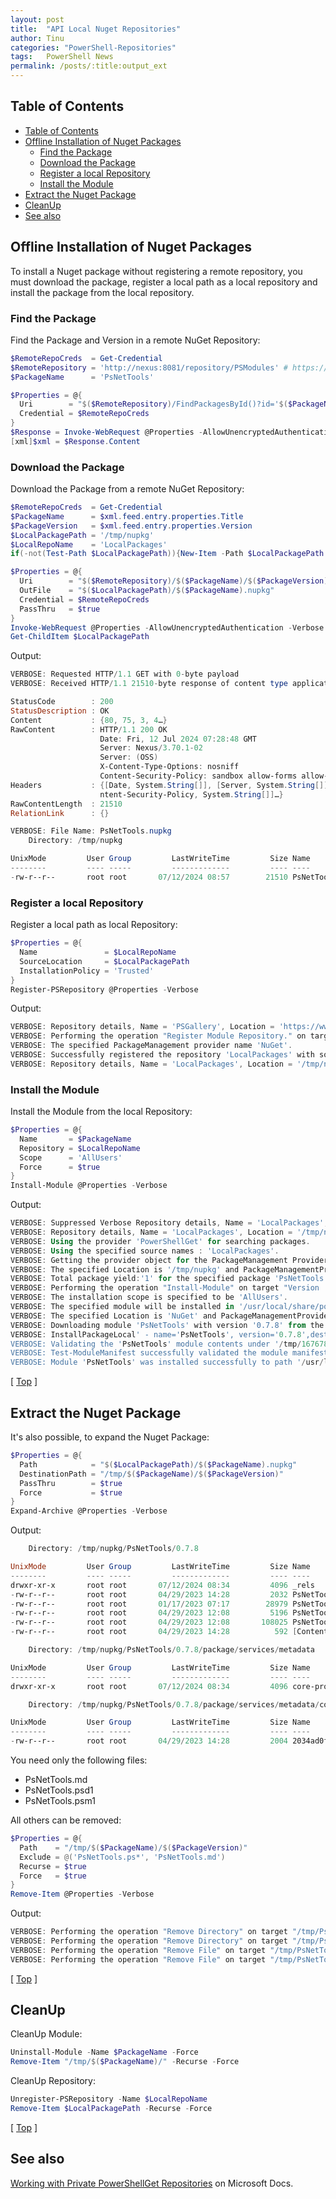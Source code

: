 ```yaml
---
layout: post
title:  "API Local Nuget Repositories"
author: Tinu
categories: "PowerShell-Repositories"
tags:   PowerShell News
permalink: /posts/:title:output_ext
---
```


## Table of Contents

- [Table of Contents](#table-of-contents)
- [Offline Installation of Nuget Packages](#offline-installation-of-nuget-packages)
  - [Find the Package](#find-the-package)
  - [Download the Package](#download-the-package)
  - [Register a local Repository](#register-a-local-repository)
  - [Install the Module](#install-the-module)
- [Extract the Nuget Package](#extract-the-nuget-package)
- [CleanUp](#cleanup)
- [See also](#see-also)

## Offline Installation of Nuget Packages

To install a Nuget package without registering a remote repository, you must download the package, register a local path as a local repository and install the package from the local repository.

### Find the Package

Find the Package and Version in a remote NuGet Repository:

````powershell
$RemoteRepoCreds  = Get-Credential
$RemoteRepository = 'http://nexus:8081/repository/PSModules' # https://www.powershellgallery.com/api/v2
$PackageName      = 'PsNetTools'

$Properties = @{
  Uri        = "$($RemoteRepository)/FindPackagesById()?id='$($PackageName)'"
  Credential = $RemoteRepoCreds
}
$Response = Invoke-WebRequest @Properties -AllowUnencryptedAuthentication -Verbose
[xml]$xml = $Response.Content
````

### Download the Package

Download the Package from a remote NuGet Repository:

````powershell
$RemoteRepoCreds  = Get-Credential
$PackageName      = $xml.feed.entry.properties.Title
$PackageVersion   = $xml.feed.entry.properties.Version
$LocalPackagePath = '/tmp/nupkg'
$LocalRepoName    = 'LocalPackages'
if(-not(Test-Path $LocalPackagePath)){New-Item -Path $LocalPackagePath -ItemType Directory -Force}

$Properties = @{
  Uri        = "$($RemoteRepository)/$($PackageName)/$($PackageVersion)"
  OutFile    = "$($LocalPackagePath)/$($PackageName).nupkg"
  Credential = $RemoteRepoCreds
  PassThru   = $true
}
Invoke-WebRequest @Properties -AllowUnencryptedAuthentication -Verbose
Get-ChildItem $LocalPackagePath
````

Output:

````powershell
VERBOSE: Requested HTTP/1.1 GET with 0-byte payload
VERBOSE: Received HTTP/1.1 21510-byte response of content type application/zip

StatusCode        : 200
StatusDescription : OK
Content           : {80, 75, 3, 4…}
RawContent        : HTTP/1.1 200 OK
                    Date: Fri, 12 Jul 2024 07:28:48 GMT
                    Server: Nexus/3.70.1-02
                    Server: (OSS)
                    X-Content-Type-Options: nosniff
                    Content-Security-Policy: sandbox allow-forms allow-modals allow-popups allow-p…
Headers           : {[Date, System.String[]], [Server, System.String[]], [X-Content-Type-Options, System.String[]], [Co
                    ntent-Security-Policy, System.String[]]…}
RawContentLength  : 21510
RelationLink      : {}

VERBOSE: File Name: PsNetTools.nupkg
    Directory: /tmp/nupkg

UnixMode         User Group         LastWriteTime         Size Name
--------         ---- -----         -------------         ---- ----
-rw-r--r--       root root       07/12/2024 08:57        21510 PsNetTools.nupkg
````

### Register a local Repository

Register a local path as local Repository:

````powershell
$Properties = @{
  Name               = $LocalRepoName
  SourceLocation     = $LocalPackagePath
  InstallationPolicy = 'Trusted'
}
Register-PSRepository @Properties -Verbose
````

Output:

````powershell
VERBOSE: Repository details, Name = 'PSGallery', Location = 'https://www.powershellgallery.com/api/v2'; IsTrusted = 'False'; IsRegistered = 'True'.
VERBOSE: Performing the operation "Register Module Repository." on target "Module Repository 'LocalPackages' (/tmp/nupkg) in provider 'PowerShellGet'.".
VERBOSE: The specified PackageManagement provider name 'NuGet'.
VERBOSE: Successfully registered the repository 'LocalPackages' with source location '/tmp/nupkg'.
VERBOSE: Repository details, Name = 'LocalPackages', Location = '/tmp/nupkg'; IsTrusted = 'True'; IsRegistered = 'True'.
````

### Install the Module

Install the Module from the local Repository:

````powershell
$Properties = @{
  Name       = $PackageName
  Repository = $LocalRepoName
  Scope      = 'AllUsers'
  Force      = $true
}
Install-Module @Properties -Verbose
````

Output:

````powershell
VERBOSE: Suppressed Verbose Repository details, Name = 'LocalPackages', Location = '/tmp/nupkg'; IsTrusted = 'True'; IsRegistered = 'True'.
VERBOSE: Repository details, Name = 'LocalPackages', Location = '/tmp/nupkg'; IsTrusted = 'True'; IsRegistered = 'True'.
VERBOSE: Using the provider 'PowerShellGet' for searching packages.
VERBOSE: Using the specified source names : 'LocalPackages'.
VERBOSE: Getting the provider object for the PackageManagement Provider 'NuGet'.
VERBOSE: The specified Location is '/tmp/nupkg' and PackageManagementProvider is 'NuGet'.
VERBOSE: Total package yield:'1' for the specified package 'PsNetTools'.
VERBOSE: Performing the operation "Install-Module" on target "Version '0.7.8' of module 'PsNetTools'".
VERBOSE: The installation scope is specified to be 'AllUsers'.
VERBOSE: The specified module will be installed in '/usr/local/share/powershell/Modules'.
VERBOSE: The specified Location is 'NuGet' and PackageManagementProvider is 'NuGet'.
VERBOSE: Downloading module 'PsNetTools' with version '0.7.8' from the repository '/tmp/nupkg'.
VERBOSE: InstallPackageLocal' - name='PsNetTools', version='0.7.8',destination='/tmp/1676781311'
VERBOSE: Validating the 'PsNetTools' module contents under '/tmp/1676781311/PsNetTools.0.7.8' path.
VERBOSE: Test-ModuleManifest successfully validated the module manifest file '/tmp/1676781311/PsNetTools.0.7.8'.
VERBOSE: Module 'PsNetTools' was installed successfully to path '/usr/local/share/powershell/Modules/PsNetTools/0.7.8'.
````

[ [Top](#) ]

## Extract the Nuget Package

It's also possible, to expand the Nuget Package:

````powershell
$Properties = @{
  Path            = "$($LocalPackagePath)/$($PackageName).nupkg"
  DestinationPath = "/tmp/$($PackageName)/$($PackageVersion)"
  PassThru        = $true
  Force           = $true
}
Expand-Archive @Properties -Verbose
````

Output:

````powershell
    Directory: /tmp/nupkg/PsNetTools/0.7.8

UnixMode         User Group         LastWriteTime         Size Name
--------         ---- -----         -------------         ---- ----
drwxr-xr-x       root root       07/12/2024 08:34         4096 _rels
-rw-r--r--       root root       04/29/2023 14:28         2032 PsNetTools.nuspec
-rw-r--r--       root root       01/17/2023 07:17        28979 PsNetTools.md
-rw-r--r--       root root       04/29/2023 12:08         5196 PsNetTools.psd1
-rw-r--r--       root root       04/29/2023 12:08       108025 PsNetTools.psm1
-rw-r--r--       root root       04/29/2023 14:28          592 [Content_Types].xml

    Directory: /tmp/nupkg/PsNetTools/0.7.8/package/services/metadata

UnixMode         User Group         LastWriteTime         Size Name
--------         ---- -----         -------------         ---- ----
drwxr-xr-x       root root       07/12/2024 08:34         4096 core-properties

    Directory: /tmp/nupkg/PsNetTools/0.7.8/package/services/metadata/core-properties

UnixMode         User Group         LastWriteTime         Size Name
--------         ---- -----         -------------         ---- ----
-rw-r--r--       root root       04/29/2023 14:28         2004 2034ad0f68304a1980ce799ce4615f52.psmdcp
````

You need only the following files:

- PsNetTools.md 
- PsNetTools.psd1 
- PsNetTools.psm1

All others can be removed:

````powershell
$Properties = @{
  Path    = "/tmp/$($PackageName)/$($PackageVersion)"
  Exclude = @('PsNetTools.ps*', 'PsNetTools.md')
  Recurse = $true
  Force   = $true
}
Remove-Item @Properties -Verbose
````

Output:

````powershell
VERBOSE: Performing the operation "Remove Directory" on target "/tmp/PsNetTools/0.7.8/_rels".
VERBOSE: Performing the operation "Remove Directory" on target "/tmp/PsNetTools/0.7.8/package".
VERBOSE: Performing the operation "Remove File" on target "/tmp/PsNetTools/0.7.8/[Content_Types].xml".
VERBOSE: Performing the operation "Remove File" on target "/tmp/PsNetTools/0.7.8/PsNetTools.nuspec".
````

[ [Top](#) ] 

## CleanUp

CleanUp Module:

````powershell
Uninstall-Module -Name $PackageName -Force
Remove-Item "/tmp/$($PackageName)/" -Recurse -Force
````

CleanUp Repository:

````powershell
Unregister-PSRepository -Name $LocalRepoName
Remove-Item $LocalPackagePath -Recurse -Force
````

[ [Top](#table-of-contents) ] 

## See also

[Working with Private PowerShellGet Repositories](https://docs.microsoft.com/en-us/powershell/scripting/gallery/how-to/working-with-local-psrepositories?view=powershell-7.1) on Microsoft Docs.
